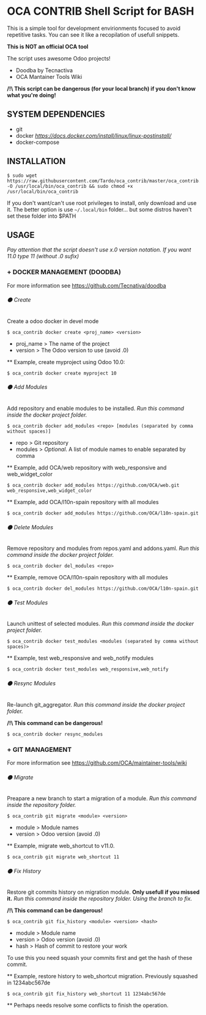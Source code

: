 # OCA CONTRIB Shell Script for BASH
This is a simple tool for development envirionments focused to avoid repetitive tasks.
You can see it like a recopilation of usefull snippets.

**This is NOT an official OCA tool**

The script uses awesome Odoo projects!
- Doodba by Tecnactiva
- OCA Mantainer Tools Wiki

**/!\ This script can be dangerous (for your local branch) if you don't know what you're doing!**

## SYSTEM DEPENDENCIES
- git
- docker _https://docs.docker.com/install/linux/linux-postinstall/_
- docker-compose

## INSTALLATION
```
$ sudo wget https://raw.githubusercontent.com/Tardo/oca_contrib/master/oca_contrib.sh -O /usr/local/bin/oca_contrib && sudo chmod +x /usr/local/bin/oca_contrib
```
If you don't want/can't use root privileges to install, only download and use it. The better option is use ```~/.local/bin``` folder... but some distros haven't set these folder into $PATH

## USAGE
_Pay attention that the script doesn't use x.0 version notation. If you want 11.0 type 11 (without .0 sufix)_

### + DOCKER MANAGEMENT (DOODBA)
For more information see https://github.com/Tecnativa/doodba
###### ⚫ Create
Create a odoo docker in devel mode

```$ oca_contrib docker create <proj_name> <version>```
- proj_name > The name of the project
- version > The Odoo version to use (avoid .0)

** Example, create myproject using Odoo 10.0:

```$ oca_contrib docker create myproject 10```

###### ⚫ Add Modules
Add repository and enable modules to be installed. _Run this command inside the docker project folder._

```$ oca_contrib docker add_modules <repo> [modules (separated by comma without spaces)]```
- repo > Git repository
- modules > _Optional_. A list of module names to enable separated by comma

** Example, add OCA/web repository with web_responsive and web_widget_color

```$ oca_contrib docker add_modules https://github.com/OCA/web.git web_responsive,web_widget_color```

** Example, add OCA/l10n-spain repository with all modules

```$ oca_contrib docker add_modules https://github.com/OCA/l10n-spain.git```

###### ⚫ Delete Modules
Remove repository and modules from repos.yaml and addons.yaml. _Run this command inside the docker project folder._

```$ oca_contrib docker del_modules <repo>```

** Example, remove OCA/l10n-spain repository with all modules

```$ oca_contrib docker del_modules https://github.com/OCA/l10n-spain.git```

###### ⚫ Test Modules
Launch unittest of selected modules. _Run this command inside the docker project folder._

```$ oca_contrib docker test_modules <modules (separated by comma without spaces)>```

** Example, test web_responsive and web_notify modules

```$ oca_contrib docker test_modules web_responsive,web_notify```

###### ⚫ Resync Modules
Re-launch git_aggregator. _Run this command inside the docker project folder._

**/!\ This command can be dangerous!**

```$ oca_contrib docker resync_modules```

### + GIT MANAGEMENT
For more information see https://github.com/OCA/maintainer-tools/wiki
###### ⚫ Migrate
Preapare a new branch to start a migration of a module. _Run this command inside the repository folder._

```$ oca_contrib git migrate <module> <version>```
- module > Module names
- version > Odoo version (avoid .0)

** Example, migrate web_shortcut to v11.0.

```$ oca_contrib git migrate web_shortcut 11```

###### ⚫ Fix History
Restore git commits history on migration module. **Only usefull if you missed it.** _Run this command inside the repository folder. Using the branch to fix._

**/!\ This command can be dangerous!**

```$ oca_contrib git fix_history <module> <version> <hash>```
- module > Module name
- version > Odoo version (avoid .0)
- hash > Hash of commit to restore your work

To use this you need squash your commits first and get the hash of these commit.

** Example, restore history to web_shortcut migration. Previously squashed in 1234abc567de

```$ oca_contrib git fix_history web_shortcut 11 1234abc567de```

** Perhaps needs resolve some conflicts to finish the operation.
